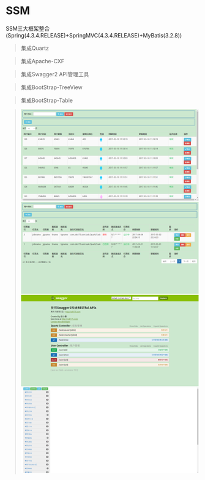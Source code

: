 # SSM

SSM三大框架整合 (Spring(4.3.4.RELEASE)+SpringMVC(4.3.4.RELEASE)+MyBatis(3.2.8))

>集成Quartz

>集成Apache-CXF

>集成Swagger2 API管理工具

>集成BootStrap-TreeView

>集成BootStrap-Table

>![1.png](./shot/1.png)
>![2.png](./shot/2.png)
>![3.png](./shot/3.png)
>![4.png](./shot/4.png)

